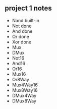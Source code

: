 ## project 1 notes

- Nand built-in
- Not done
- And done
- Or done
- Xor done
- Mux
- DMux
- Not16
- And16
- Or16
- Mux16
- Or8Way
- Mux4Way16
- Mux8Way16
- DMux4Way
- DMux8Way